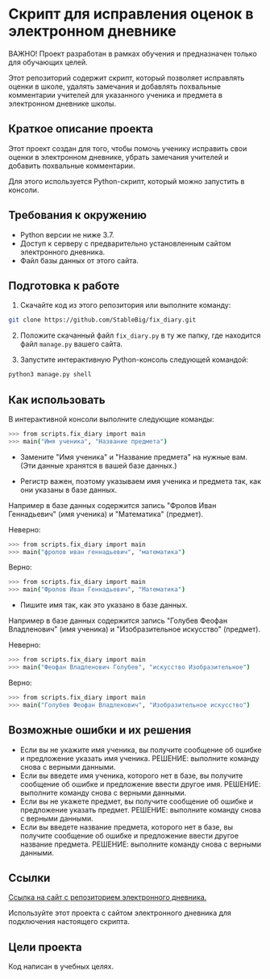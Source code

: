 # Скрипт для исправления оценок в электронном дневнике

ВАЖНО! Проект разработан в рамках обучения и предназначен только для обучающих целей.

Этот репозиторий содержит скрипт, который позволяет исправлять оценки в школе, удалять замечания и добавлять похвальные комментарии учителей для указанного ученика и предмета в электронном дневнике школы.

## Краткое описание проекта

Этот проект создан для того, чтобы помочь ученику исправить свои оценки в электронном дневнике, убрать замечания учителей и добавить похвальные комментарии.

Для этого используется Python-скрипт, который можно запустить в консоли.

## Требования к окружению

* Python версии не ниже 3.7.
* Доступ к серверу с предварительно установленным сайтом электронного дневника.
* Файл базы данных от этого сайта.

## Подготовка к работе

1. Скачайте код из этого репозитория или выполните команду:

```bash
git clone https://github.com/StableBig/fix_diary.git
```

2. Положите скачанный файл `fix_diary.py` в ту же папку, где находится файл `manage.py` вашего сайта.

3. Запустите интерактивную Python-консоль следующей командой:

```bash
python3 manage.py shell
```

## Как использовать

В интерактивной консоли выполните следующие команды:

```bash
>>> from scripts.fix_diary import main
>>> main("Имя ученика", "Название предмета")
```

* Замените "Имя ученика" и "Название предмета" на нужные вам. (Эти данные хранятся в вашей базе данных.)

* Регистр важен, поэтому указываем имя ученика и предмета так, как они указаны в базе данных.

Например в базе данных содержится запись "Фролов Иван Геннадьевич" (имя ученика) и "Математика" (предмет).

Неверно:

```bash
>>> from scripts.fix_diary import main
>>> main("фролов иван геннадьевич", "математика")
```

Верно:

```bash
>>> from scripts.fix_diary import main
>>> main("Фролов Иван Геннадьевич", "Математика")
```

* Пишите имя так, как это указано в базе данных.

Например в базе данных содержится запись "Голубев Феофан Владленович" (имя ученика) и "Изобразительное искусство" (предмет).

Неверно:

```bash
>>> from scripts.fix_diary import main
>>> main("Феофан Владленович Голубев", "искусство Изобразительное")
```

Верно:

```bash
>>> from scripts.fix_diary import main
>>> main("Голубев Феофан Владленович", "Изобразительное искусство")
```

## Возможные ошибки и их решения

* Если вы не укажите имя ученика, вы получите сообщение об ошибке и предложение указать имя ученика. РЕШЕНИЕ: выполните команду снова с верными данными.
* Если вы введете имя ученика, которого нет в базе, вы получите сообщение об ошибке и предложение ввести другое имя. РЕШЕНИЕ: выполните команду снова с верными данными.
* Если вы не укажете предмет, вы получите сообщение об ошибке и предложение указать предмет. РЕШЕНИЕ: выполните команду снова с верными данными.
* Если вы введете название предмета, которого нет в базе, вы получите сообщение об ошибке и предложение ввести другое название предмета. РЕШЕНИЕ: выполните команду снова с верными данными.

## Ссылки

[Ссылка на сайт с репозиторием электронного дневника.](https://github.com/devmanorg/e-diary)

Используйте этот проекта с сайтом электронного дневника для подключения настоящего скрипта.

## Цели проекта

Код написан в учебных целях.

